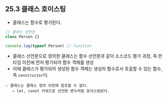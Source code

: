 ## 25.3 클래스 호이스팅

- 클래스는 함수로 평가된다.

```js
// 클래스 선언문
class Person {}

console.log(typeof Person) // function 
```

- 클래스 선언문으로 정의한 클래스는 함수 선언문과 같이 소스코드 평가 과정, 즉 런타임 이전에 먼저 평가되어 함수 객체를 생성
- 이때 클래스가 평가되어 생성된 함수 객체는 생성자 함수로서 호출할 수 있는 함수, 즉 `constructor`다.

```
💡 클래스는 클래스 정의 이전에 참조할 수 없다.
   → let, const 키워드로 선언한 변수처럼 호이스팅된다.
```